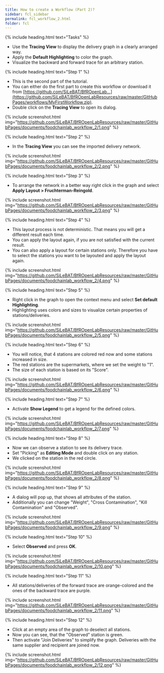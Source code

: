 ```yaml
---
title: How to create a Workflow (Part 2)?
sidebar: fcl_sidebar
permalink: fcl_workflow_2.html
folder: fcl
---
```


{% include heading.html text="Tasks" %}

 * Use the **Tracing View** to display the delivery graph in a clearly arranged way.
 * Apply the **Default Highlighting** to color the graph.
 * Visualize the backward and forward trace for an arbitrary station.

{% include heading.html text="Step 1" %}

 * This is the second part of the tutorial.
 * You can either do the first part to create this workflow or download it from [https://github.com/SiLeBAT/BfROpenLab...](https://github.com/SiLeBAT/BfROpenLabResources/raw/master/GitHubPages/workflows/MyFirstWorkflow.zip).
 * Double click on the **Tracing View** to open its dialog.

{% include screenshot.html img="https://github.com/SiLeBAT/BfROpenLabResources/raw/master/GitHubPages/documents/foodchainlab_workflow_2/1.png" %}

{% include heading.html text="Step 2" %}

 * In the **Tracing View** you can see the imported delivery network.

{% include screenshot.html img="https://github.com/SiLeBAT/BfROpenLabResources/raw/master/GitHubPages/documents/foodchainlab_workflow_2/2.png" %}

{% include heading.html text="Step 3" %}

 * To arrange the network in a better way right click in the graph and select **Apply Layout > Fruchterman-Reingold**.

{% include screenshot.html img="https://github.com/SiLeBAT/BfROpenLabResources/raw/master/GitHubPages/documents/foodchainlab_workflow_2/3.png" %}

{% include heading.html text="Step 4" %}

 * This layout process is not deterministic. That means you will get a different result each time.
 * You can apply the layout again, if you are not satisfied with the current result.
 * You can also apply a layout for certain stations only. Therefore you have to select the stations you want to be layouted and apply the layout again.

{% include screenshot.html img="https://github.com/SiLeBAT/BfROpenLabResources/raw/master/GitHubPages/documents/foodchainlab_workflow_2/4.png" %}

{% include heading.html text="Step 5" %}

 * Right click in the graph to open the context menu and select **Set default Highlighting**.
 * Highlighting uses colors and sizes to visualize certain properties of stations/deliveries.

{% include screenshot.html img="https://github.com/SiLeBAT/BfROpenLabResources/raw/master/GitHubPages/documents/foodchainlab_workflow_2/5.png" %}

{% include heading.html text="Step 6" %}

 * You will notice, that 4 stations are colored red now and some stations increased in size.
 * The red stations are the supermarkets, where we set the weight to "1".
 * The size of each station is based on its "Score".

{% include screenshot.html img="https://github.com/SiLeBAT/BfROpenLabResources/raw/master/GitHubPages/documents/foodchainlab_workflow_2/6.png" %}

{% include heading.html text="Step 7" %}

 * Activate **Show Legend** to get a legend for the defined colors.

{% include screenshot.html img="https://github.com/SiLeBAT/BfROpenLabResources/raw/master/GitHubPages/documents/foodchainlab_workflow_2/7.png" %}

{% include heading.html text="Step 8" %}

 * Now we can observe a station to see its delivery trace.
 * Set "Picking" as **Editing Mode** and double click on any station.
 * We clicked on the station in the red circle.

{% include screenshot.html img="https://github.com/SiLeBAT/BfROpenLabResources/raw/master/GitHubPages/documents/foodchainlab_workflow_2/8.png" %}

{% include heading.html text="Step 9" %}

 * A dialog will pop up, that shows all attributes of the station.
 * Additionally you can change "Weight", "Cross Contamination", "Kill Contamination" and "Observed".

{% include screenshot.html img="https://github.com/SiLeBAT/BfROpenLabResources/raw/master/GitHubPages/documents/foodchainlab_workflow_2/9.png" %}

{% include heading.html text="Step 10" %}

 * Select **Observed** and press **OK**.

{% include screenshot.html img="https://github.com/SiLeBAT/BfROpenLabResources/raw/master/GitHubPages/documents/foodchainlab_workflow_2/10.png" %}

{% include heading.html text="Step 11" %}

 * All stations/deliveries of the forward trace are orange-colored and the ones of the backward trace are purple.

{% include screenshot.html img="https://github.com/SiLeBAT/BfROpenLabResources/raw/master/GitHubPages/documents/foodchainlab_workflow_2/11.png" %}

{% include heading.html text="Step 12" %}

 * Click at an empty area of the graph to deselect all stations.
 * Now you can see, that the "Observed" station is green.
 * Then activate "Join Deliveries" to simplify the graph. Deliveries with the same supplier and recipient are joined now.

{% include screenshot.html img="https://github.com/SiLeBAT/BfROpenLabResources/raw/master/GitHubPages/documents/foodchainlab_workflow_2/12.png" %}

